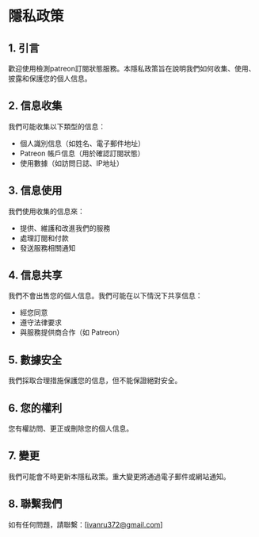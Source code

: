 # 隱私政策

## 1. 引言

歡迎使用檢測patreon訂閱狀態服務。本隱私政策旨在說明我們如何收集、使用、披露和保護您的個人信息。

## 2. 信息收集

我們可能收集以下類型的信息：
- 個人識別信息（如姓名、電子郵件地址）
- Patreon 帳戶信息（用於確認訂閱狀態）
- 使用數據（如訪問日誌、IP地址）

## 3. 信息使用

我們使用收集的信息來：
- 提供、維護和改進我們的服務
- 處理訂閱和付款
- 發送服務相關通知

## 4. 信息共享

我們不會出售您的個人信息。我們可能在以下情況下共享信息：
- 經您同意
- 遵守法律要求
- 與服務提供商合作（如 Patreon）

## 5. 數據安全

我們採取合理措施保護您的信息，但不能保證絕對安全。

## 6. 您的權利

您有權訪問、更正或刪除您的個人信息。

## 7. 變更

我們可能會不時更新本隱私政策。重大變更將通過電子郵件或網站通知。

## 8. 聯繫我們

如有任何問題，請聯繫：[ivanru372@gmail.com]

